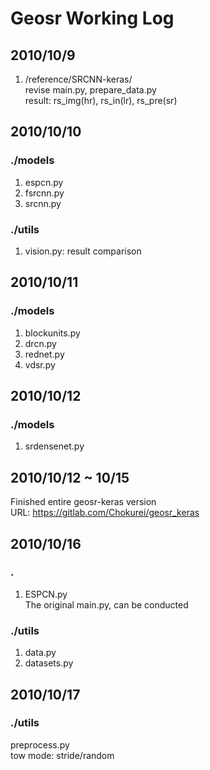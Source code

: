 # Geosr Working Log
## 2010/10/9
1. /reference/SRCNN-keras/  
revise main.py, prepare_data.py  
result: rs_img(hr), rs_in(lr), rs_pre(sr)

## 2010/10/10
### ./models
1. espcn.py  
2. fsrcnn.py  
3. srcnn.py
### ./utils
1. vision.py: result comparison

## 2010/10/11
### ./models
1. blockunits.py
2. drcn.py
3. rednet.py
4. vdsr.py

## 2010/10/12
### ./models
1. srdensenet.py

## 2010/10/12 ~ 10/15
Finished entire geosr-keras version  
URL: https://gitlab.com/Chokurei/geosr_keras

## 2010/10/16
### .
1. ESPCN.py  
The original main.py, can be conducted
### ./utils
1. data.py
2. datasets.py

## 2010/10/17
### ./utils
preprocess.py  
tow mode: stride/random
